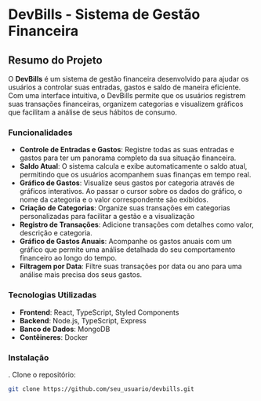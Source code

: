 # DevBills - Sistema de Gestão Financeira

## Resumo do Projeto

O **DevBills** é um sistema de gestão financeira desenvolvido para ajudar os usuários a controlar suas entradas, gastos e saldo de maneira eficiente. Com uma interface intuitiva, o DevBills permite que os usuários registrem suas transações financeiras, organizem categorias e visualizem gráficos que facilitam a análise de seus hábitos de consumo.

### Funcionalidades

- **Controle de Entradas e Gastos**: Registre todas as suas entradas e gastos para ter um panorama completo da sua situação financeira.
- **Saldo Atual**: O sistema calcula e exibe automaticamente o saldo atual, permitindo que os usuários acompanhem suas finanças em tempo real.
- **Gráfico de Gastos**: Visualize seus gastos por categoria através de gráficos interativos. Ao passar o cursor sobre os dados do gráfico, o nome da categoria e o valor correspondente são exibidos.
- **Criação de Categorias**: Organize suas transações em categorias personalizadas para facilitar a gestão e a visualização
- **Registro de Transações**: Adicione transações com detalhes como valor, descrição e categoria.
- **Gráfico de Gastos Anuais**: Acompanhe os gastos anuais com um gráfico que permite uma análise detalhada do seu comportamento financeiro ao longo do tempo.
- **Filtragem por Data**: Filtre suas transações por data ou ano para uma análise mais precisa dos seus gastos.

### Tecnologias Utilizadas

- **Frontend**: React, TypeScript, Styled Components
- **Backend**: Node.js, TypeScript, Express
- **Banco de Dados**: MongoDB
- **Contêineres**: Docker


### Instalação

. Clone o repositório:
   ```bash
   git clone https://github.com/seu_usuario/devbills.git
